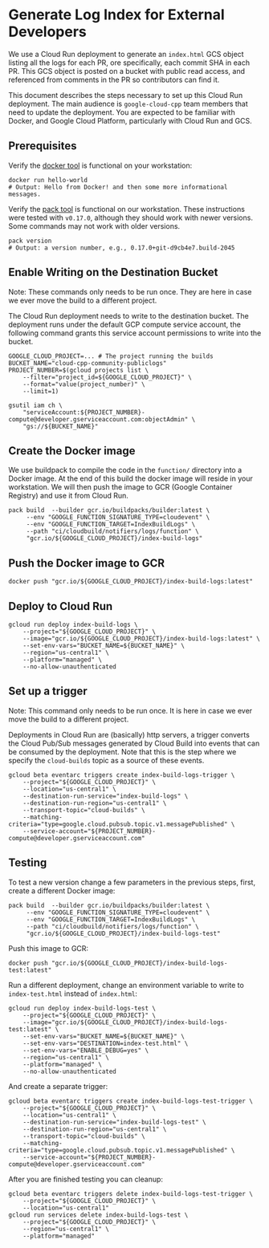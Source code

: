 # Generate Log Index for External Developers

We use a Cloud Run deployment to generate an `index.html` GCS object listing
all the logs for each PR, ore specifically, each commit SHA in each PR. This
GCS object is posted on a bucket with public read access, and referenced from
comments in the PR so contributors can find it.

This document describes the steps necessary to set up this Cloud Run
deployment. The main audience is `google-cloud-cpp` team members that need
to update the deployment. You are expected to be familiar with Docker, and
Google Cloud Platform, particularly with Cloud Run and GCS.

## Prerequisites

Verify the [docker tool][docker] is functional on your workstation:

```shell
docker run hello-world
# Output: Hello from Docker! and then some more informational messages.
```

Verify the [pack tool][pack-install] is functional on our workstation. These
instructions were tested with `v0.17.0`, although they should work with newer
versions. Some commands may not work with older versions.

```shell
pack version
# Output: a version number, e.g., 0.17.0+git-d9cb4e7.build-2045
```

## Enable Writing on the Destination Bucket

Note: These commands only needs to be run once. They are here in case we ever
move the build to a different project.

The Cloud Run deployment needs to write to the destination bucket.
The deployment runs under the default GCP compute service account, the
following command grants this service account permissions to write into
the bucket.

```shell
GOOGLE_CLOUD_PROJECT=... # The project running the builds
BUCKET_NAME="cloud-cpp-community-publiclogs"
PROJECT_NUMBER=$(gcloud projects list \
    --filter="project_id=${GOOGLE_CLOUD_PROJECT}" \
    --format="value(project_number)" \
    --limit=1)

gsutil iam ch \
    "serviceAccount:${PROJECT_NUMBER}-compute@developer.gserviceaccount.com:objectAdmin" \
    "gs://${BUCKET_NAME}"
```

## Create the Docker image

We use buildpack to compile the code in the `function/` directory into a
Docker image. At the end of this build the docker image will reside in your
workstation. We will then push the image to GCR (Google Container Registry)
and use it from Cloud Run.

```shell
pack build  --builder gcr.io/buildpacks/builder:latest \
     --env "GOOGLE_FUNCTION_SIGNATURE_TYPE=cloudevent" \
     --env "GOOGLE_FUNCTION_TARGET=IndexBuildLogs" \
     --path "ci/cloudbuild/notifiers/logs/function" \
     "gcr.io/${GOOGLE_CLOUD_PROJECT}/index-build-logs"
```

## Push the Docker image to GCR

```shell
docker push "gcr.io/${GOOGLE_CLOUD_PROJECT}/index-build-logs:latest"
```

## Deploy to Cloud Run

```shell
gcloud run deploy index-build-logs \
    --project="${GOOGLE_CLOUD_PROJECT}" \
    --image="gcr.io/${GOOGLE_CLOUD_PROJECT}/index-build-logs:latest" \
    --set-env-vars="BUCKET_NAME=${BUCKET_NAME}" \
    --region="us-central1" \
    --platform="managed" \
    --no-allow-unauthenticated
```

## Set up a trigger

Note: This command only needs to be run once. It is here in case we ever move
the build to a different project.

Deployments in Cloud Run are (basically) http servers, a trigger converts
the Cloud Pub/Sub messages generated by Cloud Build into events that can
be consumed by the deployment. Note that this is the step where we specify
the `cloud-builds` topic as a source of these events.

```shell
gcloud beta eventarc triggers create index-build-logs-trigger \
    --project="${GOOGLE_CLOUD_PROJECT}" \
    --location="us-central1" \
    --destination-run-service="index-build-logs" \
    --destination-run-region="us-central1" \
    --transport-topic="cloud-builds" \
    --matching-criteria="type=google.cloud.pubsub.topic.v1.messagePublished" \
    --service-account="${PROJECT_NUMBER}-compute@developer.gserviceaccount.com"
```

## Testing

To test a new version change a few parameters in the previous steps, first,
create a different Docker image:

```shell
pack build  --builder gcr.io/buildpacks/builder:latest \
     --env "GOOGLE_FUNCTION_SIGNATURE_TYPE=cloudevent" \
     --env "GOOGLE_FUNCTION_TARGET=IndexBuildLogs" \
     --path "ci/cloudbuild/notifiers/logs/function" \
     "gcr.io/${GOOGLE_CLOUD_PROJECT}/index-build-logs-test"
```

Push this image to GCR:

```shell
docker push "gcr.io/${GOOGLE_CLOUD_PROJECT}/index-build-logs-test:latest"
```

Run a different deployment, change an environment variable to write to
`index-test.html` instead of `index.html`:

```shell
gcloud run deploy index-build-logs-test \
    --project="${GOOGLE_CLOUD_PROJECT}" \
    --image="gcr.io/${GOOGLE_CLOUD_PROJECT}/index-build-logs-test:latest" \
    --set-env-vars="BUCKET_NAME=${BUCKET_NAME}" \
    --set-env-vars="DESTINATION=index-test.html" \
    --set-env-vars="ENABLE_DEBUG=yes" \
    --region="us-central1" \
    --platform="managed" \
    --no-allow-unauthenticated
```

And create a separate trigger:

```shell
gcloud beta eventarc triggers create index-build-logs-test-trigger \
    --project="${GOOGLE_CLOUD_PROJECT}" \
    --location="us-central1" \
    --destination-run-service="index-build-logs-test" \
    --destination-run-region="us-central1" \
    --transport-topic="cloud-builds" \
    --matching-criteria="type=google.cloud.pubsub.topic.v1.messagePublished" \
    --service-account="${PROJECT_NUMBER}-compute@developer.gserviceaccount.com"
```

After you are finished testing you can cleanup:

```shell
gcloud beta eventarc triggers delete index-build-logs-test-trigger \
    --project="${GOOGLE_CLOUD_PROJECT}" \
    --location="us-central1"
gcloud run services delete index-build-logs-test \
    --project="${GOOGLE_CLOUD_PROJECT}" \
    --region="us-central1" \
    --platform="managed"
```

[docker]: https://docker.com/
[pack-install]: https://buildpacks.io/docs/install-pack/
